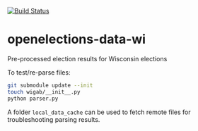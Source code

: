 [![Build Status](https://travis-ci.org/acouch/openelections-data-wi.svg?branch=master)](https://travis-ci.org/acouch/openelections-data-wi)

# openelections-data-wi
Pre-processed election results for Wisconsin elections

To test/re-parse files:
```bash
git submodule update --init
touch wigab/__init__.py
python parser.py
```

A folder ``local_data_cache`` can be used to fetch remote files for troubleshooting parsing results.
